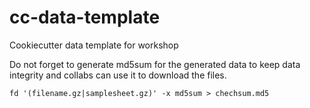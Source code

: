 # cc-data-template
Cookiecutter data template for workshop

Do not forget to generate md5sum for the generated data to keep data integrity and collabs can use it to download the files. 


```
fd '(filename.gz|samplesheet.gz)' -x md5sum > chechsum.md5
```